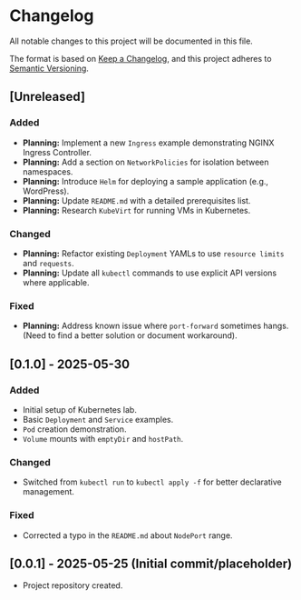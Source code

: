 # Changelog

All notable changes to this project will be documented in this file.

The format is based on [Keep a Changelog](https://keepachangelog.com/en/1.0.0/),
and this project adheres to [Semantic Versioning](https://semver.org/spec/v2.0.0.html).

## [Unreleased]

### Added
-   **Planning:** Implement a new `Ingress` example demonstrating NGINX Ingress Controller.
-   **Planning:** Add a section on `NetworkPolicies` for isolation between namespaces.
-   **Planning:** Introduce `Helm` for deploying a sample application (e.g., WordPress).
-   **Planning:** Update `README.md` with a detailed prerequisites list.
-   **Planning:** Research `KubeVirt` for running VMs in Kubernetes.

### Changed
-   **Planning:** Refactor existing `Deployment` YAMLs to use `resource limits` and `requests`.
-   **Planning:** Update all `kubectl` commands to use explicit API versions where applicable.

### Fixed
-   **Planning:** Address known issue where `port-forward` sometimes hangs. (Need to find a better solution or document workaround).

## [0.1.0] - 2025-05-30

### Added
-   Initial setup of Kubernetes lab.
-   Basic `Deployment` and `Service` examples.
-   `Pod` creation demonstration.
-   `Volume` mounts with `emptyDir` and `hostPath`.

### Changed
-   Switched from `kubectl run` to `kubectl apply -f` for better declarative management.

### Fixed
-   Corrected a typo in the `README.md` about `NodePort` range.

## [0.0.1] - 2025-05-25 (Initial commit/placeholder)
-   Project repository created.